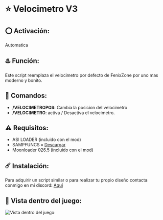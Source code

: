# ⭐ Velocimetro V3

## ⭕ Activación:
Automatica

## ♨️ Función:
Este script reemplaza el velocimetro por defecto de FenixZone por uno mas moderno y bonito.

## 👾 Comandos:
- **/VELOCIMETROPOS**: Cambia la posicion del velocimetro
- **/VELOCIMETRO**: activa / Desactiva el velocimetro.

## ⚠️ Requisitos:
- ASI LOADER (incluido con el mod)
- SAMPFUNCS » [Descargar](https://www.blast.hk/attachments/22939/)
- Moonloader 026.5 (incluido con el mod)

## ☄️ Instalación:
Para adquirir un script similar o para realizar tu propio diseño contacta conmigo en mi discord: [Aquí](https://discord.com/users/717764929113030756)

## 👀 Vista dentro del juego:
![Vista dentro del juego](https://ibb.co/RBbGV36)
